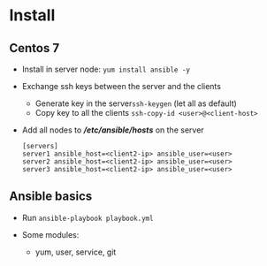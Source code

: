 
# Install

## Centos 7

- Install in server node: ```yum install ansible -y```
- Exchange ssh keys between the server and the clients
    - Generate key in the server````ssh-keygen```` (let all as default)
    - Copy key to all the clients ````ssh-copy-id <user>@<client-host>````
- Add all nodes to ***/etc/ansible/hosts*** on the server

    ````
    [servers]
    server1 ansible_host=<client2-ip> ansible_user=<user>
    server2 ansible_host=<client2-ip> ansible_user=<user>
    server3 ansible_host=<client2-ip> ansible_user=<user>
    ````
  
## Ansible basics 

- Run `ansible-playbook playbook.yml`

- Some modules: 
    - yum, user, service, git 
